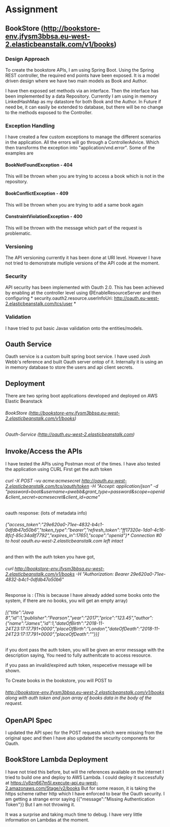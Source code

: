 # Assignment
## BookStore (http://bookstore-env.jfysm3bbsa.eu-west-2.elasticbeanstalk.com/v1/books)
### Design Approach
To create the bookstore APIs, I am using Spring Boot. Using the Spring REST controller, the required end points have been exposed. It is a model driven design where we have two main models as Book and Author.

I have then exposed set methods via an interface. Then the interface has been implemented by a data Repository. Currently I am using in memory LinkedHashMap as my datastore for both Book and the Author. In Future if need be, it can easily be extended to database, but there will be no change to the methods exposed to the Controller. 

### Exception Handling
I have created a few custom exceptions to manage the different scenarios in the application. All the errors will go through a ControllerAdvice. Which then transforms the exception into "application/vnd.error". Some of the examples are

#### BookNotFoundException - 404
This will be thrown when you are trying to access a book which is not in the repository.
#### BookConflictException - 409
This will be thrown when you are trying to add a same book again
#### ConstraintViolationException - 400
This will be thrown with the message which part of the request is problematic.

### Versioning
The API versioning currently it has been done at URI level. However I have not tried to demonstrate mutliple versions of the API code at the moment.

### Security
API security has been implemented with Oauth 2.0. This has been achieved by enabling at the controller level using @EnableResourceServer and then configuring * security.oauth2.resource.userInfoUri: http://oauth.eu-west-2.elasticbeanstalk.com/tcs/user *

### Validation
I have tried to put basic Javax validation onto the entities/models.

## Oauth Service
Oauth service is a custom built spring boot service. I have used Josh Webb's reference and built Oauth server ontop of it. Internally it is using an in memory database to store the users and api client secrets. 

## Deployment
There are two spring boot applications developed and deployed on AWS Elastic Beanstack
###### BookStore (http://bookstore-env.jfysm3bbsa.eu-west-2.elasticbeanstalk.com/v1/books)
###### Oauth-Service (http://oauth.eu-west-2.elasticbeanstalk.com)

## Invoke/Access the APIs

I have tested the APIs using Postman most of the times. I have also tested the application using CURL
First get the auth token
###### curl -X POST -vu acme:acmesecret http://oauth.eu-west-2.elasticbeanstalk.com/tcs/oauth/token -H "Accept: application/json" -d "password=boot&username=pwebb&grant_type=password&scope=openid&client_secret=acmesecret&client_id=acme"

oauth response: (lots of metadata info)
###### {"access_token":"29e620a0-71ee-4832-b4c1-0dfdb47a50b6","token_type":"bearer","refresh_token":"ff17320e-1da1-4c16-8fcf-85c34a8f7792","expires_in":17651,"scope":"openid"}* Connection #0 to host oauth.eu-west-2.elasticbeanstalk.com left intact

and then with the auth token you have got, 
###### curl http://bookstore-env.jfysm3bbsa.eu-west-2.elasticbeanstalk.com/v1/books -H "Authorization: Bearer 29e620a0-71ee-4832-b4c1-0dfdb47a50b6"

Response is : (This is because I have already added some books onto the system, if there are no books, you will get an empty array)

###### [{"title":"Java 8","id":1,"publisher":"Pearson","year":"2017","price":"123.45","author":{"name":"James","id":1,"dateOfBirth":"2018-11-24T23:17:17.791+0000","placeOfBirth":"London","dateOfDeath":"2018-11-24T23:17:17.791+0000","placeOfDeath":""}}]

if you dont pass the auth token, you will be given an error message with the description saying, You need to fully authenitcate to access resource.

if you pass an invalid/expired auth token, respecetive message will be shown.

To Create books in the bookstore, you will POST to
###### http://bookstore-env.jfysm3bbsa.eu-west-2.elasticbeanstalk.com/v1/books along with auth token and json array of books data in the body of the request.

## OpenAPI Spec
I updated the API spec for the POST requests which were missing from the original spec and then I have also updated the security components for Oauth.

## BookStore Lambda Deployment
I have not tried this before, but will the references available on the internet I tried to build one and deploy to AWS Lambda. 
I could deploy it successfully at https://y8zn667m5l.execute-api.eu-west-2.amazonaws.com/Stage/v2/books
But for some reason, it is taking the https scheme rather http which I have enforced to bear the Oauth security. I am getting a strange error saying {{"message":"Missing Authentication Token"}} But I am not throwing it. 

It was a surprise and taking much time to debug. I have very little information on Lambdas at the moment.
